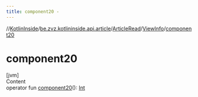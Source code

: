 ```yaml
---
title: component20 -
---
```

//[KotlinInside](../../../index.md)/[be.zvz.kotlininside.api.article](../../index.md)/[ArticleRead](../index.md)/[ViewInfo](index.md)/[component20](component20.md)



# component20  
[jvm]  
Content  
operator fun [component20](component20.md)(): [Int](https://kotlinlang.org/api/latest/jvm/stdlib/kotlin/-int/index.html)  



